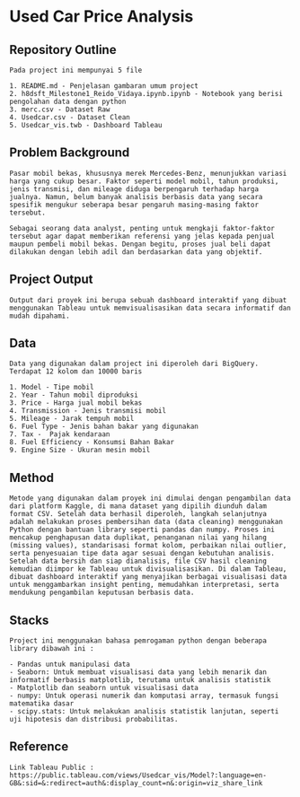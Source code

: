 # Used Car Price Analysis

## Repository Outline
`Pada project ini mempunyai 5 file`

```
1. README.md - Penjelasan gambaran umum project
2. h8dsft_Milestone1_Reido_Vidaya.ipynb.ipynb - Notebook yang berisi pengolahan data dengan python
3. merc.csv - Dataset Raw
4. Usedcar.csv - Dataset Clean
5. Usedcar_vis.twb - Dashboard Tableau
```

## Problem Background
```
Pasar mobil bekas, khususnya merek Mercedes-Benz, menunjukkan variasi harga yang cukup besar. Faktor seperti model mobil, tahun produksi, jenis transmisi, dan mileage diduga berpengaruh terhadap harga jualnya. Namun, belum banyak analisis berbasis data yang secara spesifik mengukur seberapa besar pengaruh masing-masing faktor tersebut.

Sebagai seorang data analyst, penting untuk mengkaji faktor-faktor tersebut agar dapat memberikan referensi yang jelas kepada penjual maupun pembeli mobil bekas. Dengan begitu, proses jual beli dapat dilakukan dengan lebih adil dan berdasarkan data yang objektif. 
```

## Project Output
`Output dari proyek ini berupa sebuah dashboard interaktif yang dibuat menggunakan Tableau untuk memvisualisasikan data secara informatif dan mudah dipahami.`

## Data
`Data yang digunakan dalam project ini diperoleh dari BigQuery. Terdapat 12 kolom dan 10000 baris `

```
1. Model - Tipe mobil
2. Year - Tahun mobil diproduksi
3. Price - Harga jual mobil bekas
4. Transmission - Jenis transmisi mobil
5. Mileage - Jarak tempuh mobil
6. Fuel Type - Jenis bahan bakar yang digunakan
7. Tax -  Pajak kendaraan
8. Fuel Efficiency - Konsumsi Bahan Bakar
9. Engine Size - Ukuran mesin mobil
```

## Method
`Metode yang digunakan dalam proyek ini dimulai dengan pengambilan data dari platform Kaggle, di mana dataset yang dipilih diunduh dalam format CSV. Setelah data berhasil diperoleh, langkah selanjutnya adalah melakukan proses pembersihan data (data cleaning) menggunakan Python dengan bantuan library seperti pandas dan numpy. Proses ini mencakup penghapusan data duplikat, penanganan nilai yang hilang (missing values), standarisasi format kolom, perbaikan nilai outlier, serta penyesuaian tipe data agar sesuai dengan kebutuhan analisis. Setelah data bersih dan siap dianalisis, file CSV hasil cleaning kemudian diimpor ke Tableau untuk divisualisasikan. Di dalam Tableau, dibuat dashboard interaktif yang menyajikan berbagai visualisasi data untuk menggambarkan insight penting, memudahkan interpretasi, serta mendukung pengambilan keputusan berbasis data.`

## Stacks
`Project ini menggunakan bahasa pemrogaman python dengan beberapa library dibawah ini :`

```
- Pandas untuk manipulasi data
- Seaborn: Untuk membuat visualisasi data yang lebih menarik dan informatif berbasis matplotlib, terutama untuk analisis statistik
- Matplotlib dan seaborn untuk visualisasi data
- numpy: Untuk operasi numerik dan komputasi array, termasuk fungsi matematika dasar
- scipy.stats: Untuk melakukan analisis statistik lanjutan, seperti uji hipotesis dan distribusi probabilitas.
```

## Reference
`Link Tableau Public : https://public.tableau.com/views/Usedcar_vis/Model?:language=en-GB&:sid=&:redirect=auth&:display_count=n&:origin=viz_share_link `
